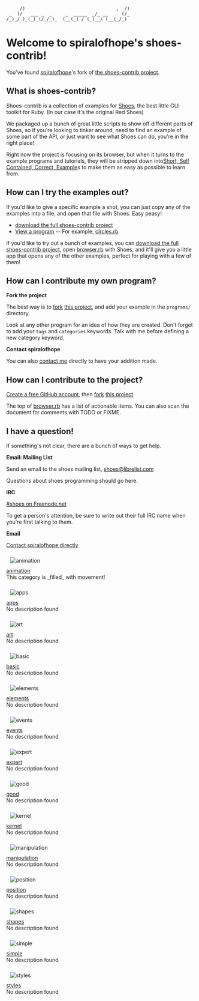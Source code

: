 <!--
This file is written with 'markdown' syntax:
  http://github.github.com/github-flavored-markdown/
  http://daringfireball.net/projects/markdown/syntax
-->
         /)                                  ,  /)
     _  (/   ___ _  _     _  _____  _/_ __     (/_
    /_)_/ )_(_)_(/_/_)_  (__(_) / (_(__/ (__(_/_) 
                                               
# Welcome to spiralofhope's shoes-contrib!

You've found [spiralofhope](http://spiralofhope.com)'s fork of [the shoes-contrib project](https://github.com/shoes/shoes-contrib).

## What is shoes-contrib?

Shoes-contrib is a collection of examples for [Shoes](http://shoesrb.com/), the best little GUI toolkit for Ruby. (In our case it's the original Red Shoes)

We packaged up a bunch of great little scripts to show off different parts of Shoes, so if you're looking to tinker around, need to find an example of some part of the API, or just want to see what Shoes can do, you're in the right place!


Right now the project is focusing on its browser, but when it turns to the example programs and tutorials, they will be stripped down into[Short, Self Contained, Correct, Example](http://sscce.org/)s to make them as easy as possible to learn from.

## How can I try the examples out?

If you'd like to give a specific example a shot, you can just copy any of the examples into a file, and open that file with Shoes. Easy peasy!

- [download the full shoes-contrib project](https://github.com/spiralofhope/shoes-contrib/archives/master)
- [View a program](https://github.com/spiralofhope/shoes-contrib/tree/master/programs)
-- For example, [circles.rb](https://github.com/spiralofhope/shoes-contrib/blob/master/programs/circles/circles.rb)

If you'd like to try out a bunch of examples, you can [download the full shoes-contrib project](https://github.com/spiralofhope/shoes-contrib/archives/master), open [browser.rb](http://github.com/shoes/shoes-contrib/blob/master/browser.rb) with Shoes, and it'll give you a little app that opens any of the other examples, perfect for playing with a few of them!

## How can I contribute my own program?

**Fork the project**

The best way is to [fork](http://help.github.com/fork-a-repo/) [this project](https://github.com/spiralofhope/shoes-contrib), and add your example in the `programs/` directory.

Look at any other program for an idea of how they are created.  Don't forget to add your `tags` and `categories` keywords.  Talk with me before defining a new category keyword.

**Contact spiralofhope**

You can also [contact me](http://spiralofhope.com/contact-me.html) directly to have your addition made.

## How can I contribute to the project?

[Create a free GitHub account](https://github.com/signup/free), then [fork](http://help.github.com/fork-a-repo/) [this project](https://github.com/spiralofhope/shoes-contrib).

The top of [browser.rb](https://github.com/spiralofhope/shoes-contrib/blob/master/browser.rb) has a list of actionable items.  You can also scan the document for comments with TODO or FIXME.

## I have a question!

If something's not clear, there are a bunch of ways to get help.

**Email: Mailing List**

Send an email to the shoes mailing list, shoes@librelist.com

Questions about shoes programming should go here.

**IRC**

[#shoes on Freenode.net](http://webchat.freenode.net/#shoes)

To get a person's attention, be sure to write out their full IRC name when you're first talking to them.

**Email**

[Contact spiralofhope directly](http://spiralofhope.com/contact-me.html)


<p>
<img style="padding:10px;" alt="animation" src="raw/master/categories/animation.png">
<br>
<a href="">
  animation
</a>
<br>
This category is _filled_ with movement!
<br clear="all">
</p>
<p>
<img style="padding:10px;" alt="apps" src="raw/master/categories/apps.png">
<br>
<a href="">
  apps
</a>
<br>
No description found
<br clear="all">
</p>
<p>
<img style="padding:10px;" alt="art" src="raw/master/categories/art.png">
<br>
<a href="">
  art
</a>
<br>
No description found
<br clear="all">
</p>
<p>
<img style="padding:10px;" alt="basic" src="raw/master/categories/basic.png">
<br>
<a href="">
  basic
</a>
<br>
No description found
<br clear="all">
</p>
<p>
<img style="padding:10px;" alt="elements" src="raw/master/categories/elements.png">
<br>
<a href="">
  elements
</a>
<br>
No description found
<br clear="all">
</p>
<p>
<img style="padding:10px;" alt="events" src="raw/master/categories/events.png">
<br>
<a href="">
  events
</a>
<br>
No description found
<br clear="all">
</p>
<p>
<img style="padding:10px;" alt="expert" src="raw/master/categories/expert.png">
<br>
<a href="">
  expert
</a>
<br>
No description found
<br clear="all">
</p>
<p>
<img style="padding:10px;" alt="good" src="raw/master/categories/good.png">
<br>
<a href="">
  good
</a>
<br>
No description found
<br clear="all">
</p>
<p>
<img style="padding:10px;" alt="kernel" src="raw/master/categories/kernel.png">
<br>
<a href="">
  kernel
</a>
<br>
No description found
<br clear="all">
</p>
<p>
<img style="padding:10px;" alt="manipulation" src="raw/master/categories/manipulation.png">
<br>
<a href="">
  manipulation
</a>
<br>
No description found
<br clear="all">
</p>
<p>
<img style="padding:10px;" alt="position" src="raw/master/categories/position.png">
<br>
<a href="">
  position
</a>
<br>
No description found
<br clear="all">
</p>
<p>
<img style="padding:10px;" alt="shapes" src="raw/master/categories/shapes.png">
<br>
<a href="">
  shapes
</a>
<br>
No description found
<br clear="all">
</p>
<p>
<img style="padding:10px;" alt="simple" src="raw/master/categories/simple.png">
<br>
<a href="">
  simple
</a>
<br>
No description found
<br clear="all">
</p>
<p>
<img style="padding:10px;" alt="styles" src="raw/master/categories/styles.png">
<br>
<a href="">
  styles
</a>
<br>
No description found
<br clear="all">
</p>
